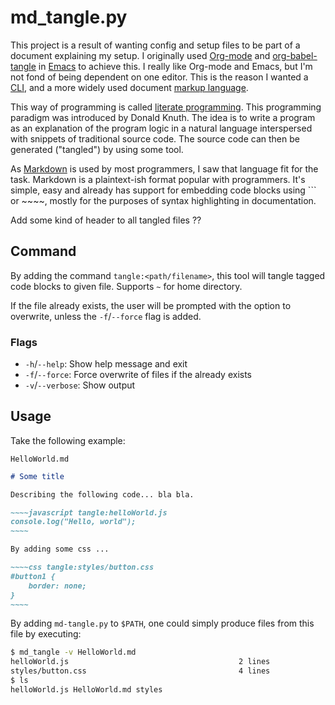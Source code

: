 # md_tangle.py

This project is a result of wanting config and setup files to be part of a document 
explaining my setup. I originally used [Org-mode][1] and [org-babel-tangle][2] in 
[Emacs][3] to achieve this. I really like Org-mode and Emacs, but I'm not fond of
being dependent on one editor. This is the reason I wanted a [CLI][4], and a more 
widely used document [markup language][5].

This way of programming is called [literate programming][6]. This programming paradigm 
was introduced by Donald Knuth. The idea is to write a program as an explanation of the
program logic in a natural language interspersed with snippets of traditional source code.
The source code can then be generated ("tangled") by using some tool.

As [Markdown][7] is used by most programmers, I saw that language fit for the task.
Markdown is a plaintext-ish format popular with programmers. It's simple, easy and 
already has support for embedding code blocks using ``` or ~~~~, mostly 
for the purposes of syntax highlighting in documentation.

Add some kind of header to all tangled files ?? 

## Command
By adding the command `tangle:<path/filename>`, this tool will tangle tagged code
blocks to given file. Supports `~` for home directory.

If the file already exists, the user will be prompted with the option to overwrite,
unless the `-f`/`--force` flag is added.

### Flags

* `-h`/`--help`: Show help message and exit
* `-f`/`--force`: Force overwrite of files if the already exists
* `-v`/`--verbose`: Show output
  
## Usage

Take the following example:

`HelloWorld.md`
```markdown
# Some title

Describing the following code... bla bla.

~~~~javascript tangle:helloWorld.js
console.log("Hello, world");
~~~~

By adding some css ... 

~~~~css tangle:styles/button.css
#button1 {
    border: none;
}
~~~~

```

By adding `md-tangle.py` to `$PATH`, one could simply produce files from this file by
executing:

```bash
$ md_tangle -v HelloWorld.md 
helloWorld.js                                      2 lines
styles/button.css                                  4 lines
$ ls 
helloWorld.js HelloWorld.md styles
```

[1]: https://en.wikipedia.org/wiki/Org-mode
[2]: https://orgmode.org/manual/Extracting-source-code.html
[3]: https://www.gnu.org/software/emacs/
[4]: https://en.wikipedia.org/wiki/Command-line_interface
[5]: https://en.wikipedia.org/wiki/Markup_language
[6]: https://en.wikipedia.org/wiki/Literate_programming
[7]: https://en.wikipedia.org/wiki/Markdown
